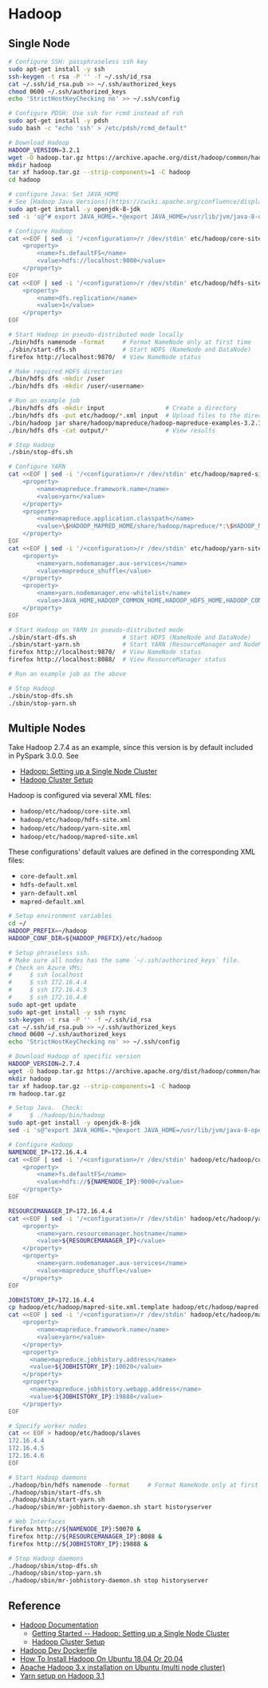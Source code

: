 # Hadoop #

## Single Node ##

```bash
# Configure SSH: passphraseless ssh key
sudo apt-get install -y ssh
ssh-keygen -t rsa -P '' -f ~/.ssh/id_rsa
cat ~/.ssh/id_rsa.pub >> ~/.ssh/authorized_keys
chmod 0600 ~/.ssh/authorized_keys
echo 'StrictHostKeyChecking no' >> ~/.ssh/config

# Configure PDSH: Use ssh for rcmd instead of rsh
sudo apt-get install -y pdsh
sudo bash -c "echo 'ssh' > /etc/pdsh/rcmd_default"

# Download Hadoop
HADOOP_VERSION=3.2.1
wget -O hadoop.tar.gz https://archive.apache.org/dist/hadoop/common/hadoop-${HADOOP_VERSION}/hadoop-${HADOOP_VERSION}.tar.gz
mkdir hadoop
tar xf hadoop.tar.gz --strip-components=1 -C hadoop
cd hadoop

# configure Java: Set JAVA_HOME
# See [Hadoop Java Versions](https://cwiki.apache.org/confluence/display/HADOOP/Hadoop+Java+Versions)
sudo apt-get install -y openjdk-8-jdk
sed -i 's@^# export JAVA_HOME=.*@export JAVA_HOME=/usr/lib/jvm/java-8-openjdk-amd64@' etc/hadoop/hadoop-env.sh

# Configure Hadoop
cat <<EOF | sed -i '/<configuration>/r /dev/stdin' etc/hadoop/core-site.xml
    <property>
        <name>fs.defaultFS</name>
        <value>hdfs://localhost:9000</value>
    </property>
EOF
cat <<EOF | sed -i '/<configuration>/r /dev/stdin' etc/hadoop/hdfs-site.xml 
    <property>
        <name>dfs.replication</name>
        <value>1</value>
    </property>
EOF

# Start Hadoop in pseudo-distributed mode locally
./bin/hdfs namenode -format     # Format NameNode only at first time
./sbin/start-dfs.sh             # Start HDFS (NameNode and DataNode)
firefox http://localhost:9870/  # View NameNode status

# Make required HDFS directories
./bin/hdfs dfs -mkdir /user
./bin/hdfs dfs -mkdir /user/<username>

# Run an example job
./bin/hdfs dfs -mkdir input                 # Create a directory
./bin/hdfs dfs -put etc/hadoop/*.xml input  # Upload files to the directory
./bin/hadoop jar share/hadoop/mapreduce/hadoop-mapreduce-examples-3.2.1.jar grep input output 'dfs[a-z.]+'
./bin/hdfs dfs -cat output/*                # View results

# Stop Hadoop
./sbin/stop-dfs.sh

# Configure YARN
cat <<EOF | sed -i '/<configuration>/r /dev/stdin' etc/hadoop/mapred-site.xml
    <property>
        <name>mapreduce.framework.name</name>
        <value>yarn</value>
    </property>
    <property>
        <name>mapreduce.application.classpath</name>
        <value>\$HADOOP_MAPRED_HOME/share/hadoop/mapreduce/*:\$HADOOP_MAPRED_HOME/share/hadoop/mapreduce/lib/*</value>
    </property>
EOF
cat <<EOF | sed -i '/<configuration>/r /dev/stdin' etc/hadoop/yarn-site.xml
    <property>
        <name>yarn.nodemanager.aux-services</name>
        <value>mapreduce_shuffle</value>
    </property>
    <property>
        <name>yarn.nodemanager.env-whitelist</name>
        <value>JAVA_HOME,HADOOP_COMMON_HOME,HADOOP_HDFS_HOME,HADOOP_CONF_DIR,CLASSPATH_PREPEND_DISTCACHE,HADOOP_YARN_HOME,HADOOP_MAPRED_HOME</value>
    </property>
EOF

# Start Hadoop on YARN in pseudo-distributed mode
./sbin/start-dfs.sh             # Start HDFS (NameNode and DataNode)
./sbin/start-yarn.sh            # Start YARN (ResourceManager and NodeManager)
firefox http://localhost:9870/  # View NameNode status
firefox http://localhost:8088/  # View ResourceManager status

# Run an example job as the above

# Stop Hadoop
./sbin/stop-dfs.sh
./sbin/stop-yarn.sh
```

## Multiple Nodes ##

Take Hadoop 2.7.4 as an example, since this version is by default
included in PySpark 3.0.0.  See
* [Hadoop: Setting up a Single Node Cluster](https://hadoop.apache.org/docs/r2.7.4/hadoop-project-dist/hadoop-common/SingleCluster.html)
* [Hadoop Cluster Setup](https://hadoop.apache.org/docs/r2.7.4/hadoop-project-dist/hadoop-common/ClusterSetup.html)

Hadoop is configured via several XML files:
* `hadoop/etc/hadoop/core-site.xml`
* `hadoop/etc/hadoop/hdfs-site.xml`
* `hadoop/etc/hadoop/yarn-site.xml`
* `hadoop/etc/hadoop/mapred-site.xml`

These configurations' default values are defined in the corresponding
XML files:
* `core-default.xml`
* `hdfs-default.xml`
* `yarn-default.xml`
* `mapred-default.xml`


```bash
# Setup environment variables
cd ~/
HADOOP_PREFIX=~/hadoop
HADOOP_CONF_DIR=${HADOOP_PREFIX}/etc/hadoop

# Setup phraseless ssh.
# Make sure all nodes has the same `~/.ssh/authorized_keys` file.
# Check on Azure VMs:
#     $ ssh localhost
#     $ ssh 172.16.4.4
#     $ ssh 172.16.4.5
#     $ ssh 172.16.4.6
sudo apt-get update
sudo apt-get install -y ssh rsync
ssh-keygen -t rsa -P '' -f ~/.ssh/id_rsa
cat ~/.ssh/id_rsa.pub >> ~/.ssh/authorized_keys
chmod 0600 ~/.ssh/authorized_keys
echo 'StrictHostKeyChecking no' >> ~/.ssh/config

# Download Hadoop of specific version
HADOOP_VERSION=2.7.4
wget -O hadoop.tar.gz https://archive.apache.org/dist/hadoop/common/hadoop-${HADOOP_VERSION}/hadoop-${HADOOP_VERSION}.tar.gz
mkdir hadoop
tar xf hadoop.tar.gz --strip-components=1 -C hadoop
rm hadoop.tar.gz

# Setup Java.  Check:
#     $ ./hadoop/bin/hadoop
sudo apt-get install -y openjdk-8-jdk
sed -i 's@^export JAVA_HOME=.*@export JAVA_HOME=/usr/lib/jvm/java-8-openjdk-amd64@' hadoop/etc/hadoop/hadoop-env.sh

# Configure Hadoop
NAMENODE_IP=172.16.4.4
cat <<EOF | sed -i '/<configuration>/r /dev/stdin' hadoop/etc/hadoop/core-site.xml
    <property>
        <name>fs.defaultFS</name>
        <value>hdfs://${NAMENODE_IP}:9000</value>
    </property>
EOF

RESOURCEMANAGER_IP=172.16.4.4
cat <<EOF | sed -i '/<configuration>/r /dev/stdin' hadoop/etc/hadoop/yarn-site.xml
    <property>
        <name>yarn.resourcemanager.hostname</name>
        <value>${RESOURCEMANAGER_IP}</value>
    </property>
    <property>
        <name>yarn.nodemanager.aux-services</name>
        <value>mapreduce_shuffle</value>
    </property>
EOF

JOBHISTORY_IP=172.16.4.4
cp hadoop/etc/hadoop/mapred-site.xml.template hadoop/etc/hadoop/mapred-site.xml
cat <<EOF | sed -i '/<configuration>/r /dev/stdin' hadoop/etc/hadoop/mapred-site.xml
    <property>
        <name>mapreduce.framework.name</name>
        <value>yarn</value>
    </property>
    <property>
      <name>mapreduce.jobhistory.address</name>
      <value>${JOBHISTORY_IP}:10020</value>
    </property>
    <property>
      <name>mapreduce.jobhistory.webapp.address</name>
      <value>${JOBHISTORY_IP}:19888</value>
    </property>
EOF

# Specify worker nodes
cat << EOF > hadoop/etc/hadoop/slaves
172.16.4.4
172.16.4.5
172.16.4.6
EOF

# Start Hadoop daemons
./hadoop/bin/hdfs namenode -format     # Format NameNode only at first time
./hadoop/sbin/start-dfs.sh
./hadoop/sbin/start-yarn.sh
./hadoop/sbin/mr-jobhistory-daemon.sh start historyserver

# Web Interfaces
firefox http://${NAMENODE_IP}:50070 &
firefox http://${RESOURCEMANAGER_IP}:8088 &
firefox http://${JOBHISTORY_IP}:19888 &

# Stop Hadoop daemons
./hadoop/sbin/stop-dfs.sh
./hadoop/sbin/stop-yarn.sh
./hadoop/sbin/mr-jobhistory-daemon.sh stop historyserver
```


## Reference ##

* [Hadoop Documentation](https://hadoop.apache.org/docs/stable/)
    + [Getting Started -- Hadoop: Setting up a Single Node Cluster](https://hadoop.apache.org/docs/stable/hadoop-project-dist/hadoop-common/SingleCluster.html)
    + [Hadoop Cluster Setup](https://hadoop.apache.org/docs/stable/hadoop-project-dist/hadoop-common/ClusterSetup.html)
* [Hadoop Dev Dockerfile](https://github.com/apache/hadoop/tree/trunk/dev-support/docker)
* [How To Install Hadoop On Ubuntu 18.04 Or 20.04](https://phoenixnap.com/kb/install-hadoop-ubuntu)
* [Apache Hadoop 3.x installation on Ubuntu (multi node cluster)](https://sparkbyexamples.com/hadoop/apache-hadoop-installation/)
* [Yarn setup on Hadoop 3.1](https://sparkbyexamples.com/hadoop/yarn-setup-and-run-map-reduce-program/)
